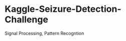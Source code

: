 Kaggle-Seizure-Detection-Challenge
==================================

Signal Processing, Pattern Recogntion

